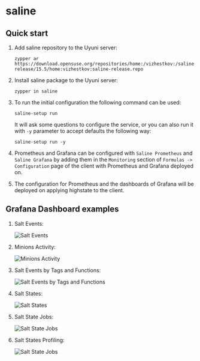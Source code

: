 # saline

## Quick start

1. Add saline repository to the Uyuni server:
   ```
   zypper ar https://download.opensuse.org/repositories/home:/vizhestkov:/saline-release/15.5/home:vizhestkov:saline-release.repo
   ```

2. Install saline package to the Uyuni server:
   ```
   zypper in saline
   ```

3. To run the initial configuration the following command can be used:
   ```
   saline-setup run
   ```
   It will ask some questions to configure the service, or you can also run it with `-y` parameter to accept defaults the following way:
   ```
   saline-setup run -y
   ```

4. Prometheus and Grafana can be configured with `Saline Prometheus` and `Saline Grafana` by adding them in the `Monitoring` section of `Formulas -> Configuration` page of the client with Prometheus and Grafana deployed on.

6. The configuration for Prometheus and the dashboards of Grafana will be deployed on applying highstate to the client.

## Grafana Dashboard examples

1. Salt Events:

   ![Salt Events](https://github.com/vzhestkov/saline/blob/main/imgs/salt-events.png)

2. Minions Activity:

   ![Minions Activity](https://github.com/vzhestkov/saline/blob/main/imgs/minions-activity.png)

3. Salt Events by Tags and Functions:

   ![Salt Events by Tags and Functions](https://github.com/vzhestkov/saline/blob/main/imgs/salt-events-by-tags-and-fun.png)

4. Salt States:

   ![Salt States](https://github.com/vzhestkov/saline/blob/main/imgs/salt-states.png)

5. Salt State Jobs:

   ![Salt State Jobs](https://github.com/vzhestkov/saline/blob/main/imgs/salt-state-jobs.png)

5. Salt States Profiling:

   ![Salt State Jobs](https://github.com/vzhestkov/saline/blob/main/imgs/salt-states-profiling.png)
